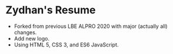 # Zydhan's Resume
- Forked from previous LBE ALPRO 2020 with major (actually all) changes.
- Add new logo.
- Using HTML 5, CSS 3, and ES6 JavaScript.
